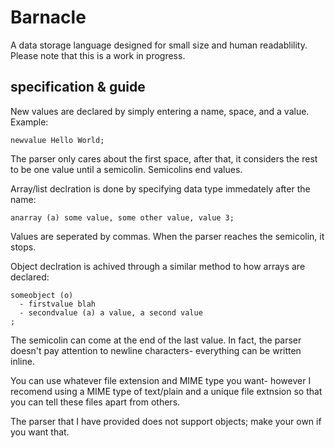 # Barnacle
A data storage language designed for small size and human readablility. Please note that this is a work in progress.
## specification & guide
New values are declared by simply entering a name, space, and a value. Example:
```
newvalue Hello World;
```
The parser only cares about the first space, after that, it considers the rest to be one value until a semicolin. Semicolins end values.

Array/list declration is done by specifying data type immedately after the name:
```
anarray (a) some value, some other value, value 3;
```
Values are seperated by commas. When the parser reaches the semicolin, it stops.

Object declration is achived through a similar method to how arrays are declared:
```
someobject (o)
  - firstvalue blah
  - secondvalue (a) a value, a second value
;
```
The semicolin can come at the end of the last value. In fact, the parser doesn't pay attention to newline characters- everything can be written inline.

You can use whatever file extension and MIME type you want- however I recomend using a MIME type of text/plain and a unique file extnsion so that you can tell these files apart from others.

The parser that I have provided does not support objects; make your own if you want that.
